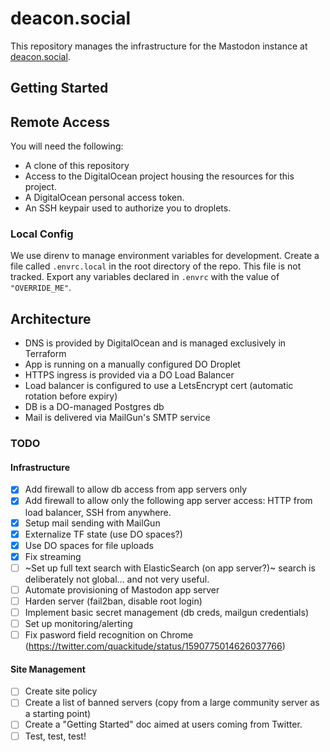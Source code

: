 # deacon.social

This repository manages the infrastructure for the Mastodon instance
at [deacon.social](https://deacon.social).

## Getting Started

## Remote Access

You will need the following:

- A clone of this repository
- Access to the DigitalOcean project housing the resources for this project.
- A DigitalOcean personal access token.
- An SSH keypair used to authorize you to droplets.

### Local Config

We use direnv to manage environment variables for development. Create a file called `.envrc.local` in the root directory of the repo. This file is not tracked. Export any variables declared in `.envrc` with the value of `"OVERRIDE_ME"`.

## Architecture

<!-- TODO: Add a diagram -->
- DNS is provided by DigitalOcean and is managed exclusively in Terraform
- App is running on a manually configured DO Droplet
- HTTPS ingress is provided via a DO Load Balancer
- Load balancer is configured to use a LetsEncrypt cert (automatic rotation before expiry)
- DB is a DO-managed Postgres db
- Mail is delivered via MailGun's SMTP service

### TODO

#### Infrastructure

- [x] Add firewall to allow db access from app servers only
- [x] Add firewall to allow only the following app server access: HTTP from load balancer, SSH from anywhere.
- [x] Setup mail sending with MailGun
- [x] Externalize TF state (use DO spaces?)
- [x] Use DO spaces for file uploads
- [x] Fix streaming
- [ ] ~Set up full text search with ElasticSearch (on app server?)~ search is deliberately not global... and not very useful.
- [ ] Automate provisioning of Mastodon app server
- [ ] Harden server (fail2ban, disable root login)
- [ ] Implement basic secret management (db creds, mailgun credentials)
- [ ] Set up monitoring/alerting
- [ ] Fix pasword field recognition on Chrome (https://twitter.com/quackitude/status/1590775014626037766)

#### Site Management

- [ ] Create site policy
- [ ] Create a list of banned servers (copy from a large community server as a starting point)
- [ ] Create a "Getting Started" doc aimed at users coming from Twitter.
- [ ] Test, test, test!
